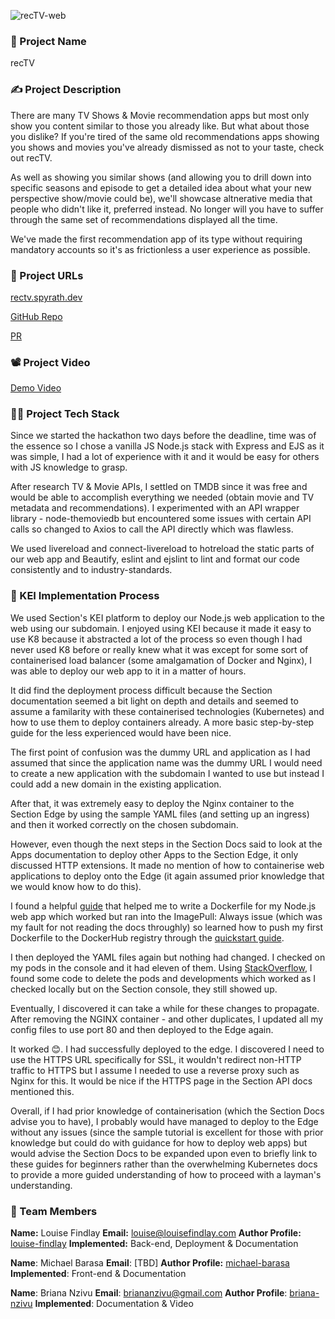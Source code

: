 ![recTV-web](https://socialify.git.ci/louisefindlay23/recTV-web/image?description=1&language=1&name=1&owner=1&theme=Light)

### 📛 Project Name

recTV

### ✍ Project Description

There are many TV Shows & Movie recommendation apps but most only show you content similar to those you already like. But what about those you dislike? If you're tired of the same old recommendations apps showing you shows and movies you've already dismissed as not to your taste, check out recTV. 

As well as showing you similar shows (and allowing you to drill down into specific seasons and episode to get a detailed idea about what your new perspective show/movie could be), we'll showcase altnerative media that people who didn't like it, preferred instead. No longer will you have to suffer through the same set of recommendations displayed all the time.

We've made the first recommendation app of its type without requiring mandatory accounts so it's as frictionless a user experience as possible.

### 🔗 Project URLs

[rectv.spyrath.dev](https://rectv.spyrath.dev)

[GitHub Repo](https://github.com/louisefindlay23/recTV-web)

[PR](https://github.com/section-engineering-education/engineering-education/pull/7611)


### 📽 Project Video

[Demo Video](https://vimeo.com/702255906)

### 👨‍💻 Project Tech Stack

Since we started the hackathon two days before the deadline, time was of the essence so I chose a vanilla JS Node.js stack with Express and EJS as it was simple, I had a lot of experience with it and it would be easy for others with JS knowledge to grasp. 

After research TV & Movie APIs, I settled on TMDB since it was free and would be able to accomplish everything we needed (obtain movie and TV metadata and recommendations). I experimented with an API wrapper library - node-themoviedb but encountered some issues with certain API calls so changed to Axios to call the API directly which was flawless. 

We used livereload and connect-livereload to hotreload the static parts of our web app and Beautify, eslint and ejslint to lint and format our code consistently and to industry-standards.

### 🐳 KEI Implementation Process

We used Section's KEI platform to deploy our Node.js web application to the web using our subdomain. I enjoyed using KEI because it made it easy to use K8 because it abstracted a lot of the process so even though I had never used K8 before or really knew what it was except for some sort of containerised load balancer (some amalgamation of Docker and Nginx), I was able to deploy our web app to it in a matter of hours.

It did find the deployment process difficult because the Section documentation seemed a bit light on depth and details and seemed to assume a familarity with these containerised technologies (Kubernetes) and how to use them to deploy containers already. A more basic step-by-step guide for the less experienced would have been nice. 

The first point of confusion was the dummy URL and application as I had assumed that since the application name was the dummy URL I would need to create a new application with the subdomain I wanted to use but instead I could add a new domain in the existing application.

After that, it was extremely easy to deploy the Nginx container to the Section Edge by using the sample YAML files (and setting up an ingress) and then it worked correctly on the chosen subdomain.

However, even though the next steps in the Section Docs said to look at the Apps documentation to deploy other Apps to the Section Edge, it only discussed HTTP extensions. It made no mention of how to containerise web applications to deploy onto the Edge (it again assumed prior knowledge that we would know how to do this). 

I found a helpful [guide](https://www.magalix.com/blog/nodejs-app-sample-from-docker-to-kubernetes-cluster) that helped me to write a Dockerfile for my Node.js web app which worked but ran into the ImagePull: Always issue (which was my fault for not reading the docs throughly) so learned how to push my first Dockerfile to the DockerHub registry through the [quickstart guide](https://docs.docker.com/docker-hub/). 

I then deployed the YAML files again but nothing had changed. I checked on my pods in the console and it had eleven of them. Using [StackOverflow](https://stackoverflow.com/a/33510531/11788062), I found some code to delete the pods and developments which worked as I checked locally but on the Section console, they still showed up. 

Eventually, I discovered it can take a while for these changes to propagate. After removing the NGINX container - and other duplicates, I updated all my config files to use port 80 and then deployed to the Edge again. 

It worked 😊. I had successfully deployed to the edge. I discovered I need to use the HTTPS URL specifically for SSL, it wouldn't redirect non-HTTP traffic to HTTPS but I assume I needed to use a reverse proxy such as Nginx for this. It would be nice if the HTTPS page in the Section API docs mentioned this.

Overall, if I had prior knowledge of containerisation (which the Section Docs advise you to have), I probably would have managed to deploy to the Edge without any issues (since the sample tutorial is excellent for those with prior knowledge but could do with guidance for how to deploy web apps) but would advise the Section Docs to be expanded upon even to briefly link to these guides for beginners rather than the overwhelming Kubernetes docs to provide a more guided understanding of how to proceed with a layman's understanding.

### 🤼 Team Members

**Name:** Louise Findlay
**Email:** louise@louisefindlay.com
**Author Profile:** [louise-findlay](https://www.section.io/engineering-education/authors/louise-findlay/)
**Implemented:** Back-end, Deployment & Documentation

**Name**: Michael Barasa
**Email**: [TBD]
**Author Profile:** [michael-barasa](section.io/engineering-education/authors/michael-barasa)
**Implemented**: Front-end & Documentation

**Name**: Briana Nzivu
**Email**: briananzivu@gmail.com
**Author Profile**: [briana-nzivu](https://www.section.io/engineering-education/authors/briana-nzivu/)
**Implemented**: Documentation & Video
